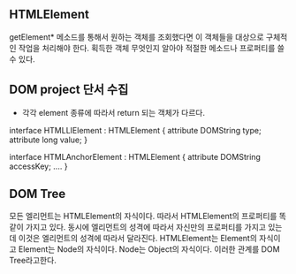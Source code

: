 ## HTMLElement
getElement* 메소드를 통해서 원하는 객체를 조회했다면 이 객체들을 대상으로 구체적인 작업을 처리해야 한다.
획득한 객체 무엇인지 알아야 적절한 메소드나 프로퍼티를 쓸 수 있다.

<script>
  var li = document.getElementById('active');
  console.log(li.constructor.name); //HTMLElement, 단수
  var lis = document.getElementsByTagName('li');
  console.log(lis.constructor.name); //HTMLCOLLECTION, 복수, 유사배열
</script>

## DOM project 단서 수집
- 각각 element 종류에 따라서 return 되는 객체가 다르다.

<script>
  var target = document.getElementById('list');
  console.log(target.constructor.name); //HTMLLIElement

  var target = document.getElementById('anchor');
  console.log(target.constructor.name); //HTMLAnchorElement

  var target = document.getElementById('button');
  console.log(target.constructor.name); //HTMLInputElement
</script>

interface HTMLLIElement : HTMLElement {
  attribute DOMString type;
  attribute long value;
}

interface HTMLAnchorElement : HTMLElement {
  attribute DOMString accessKey;
  ....
}

## DOM Tree
모든 엘리먼트는 HTMLElement의 자식이다. 따라서 HTMLElement의 프로퍼티를 똑같이 가지고 있다.
동시에 엘리먼트의 성격에 따라서 자신만의 프로퍼티를 가지고 있는데 이것은 엘리먼트의 성격에 따라서 달라진다.
HTMLElement는 Element의 자식이고 Element는 Node의 자식이다. Node는 Object의 자식이다. 이러한 관계를 DOM Tree라고한다.
